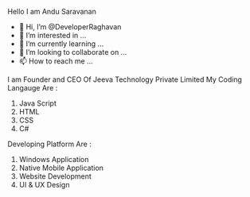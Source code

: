 Hello I am Andu Saravanan 
- 👋 Hi, I’m @DeveloperRaghavan
- 👀 I’m interested in ...
- 🌱 I’m currently learning ...
- 💞️ I’m looking to collaborate on ...
- 📫 How to reach me ...

I am Founder and CEO Of Jeeva Technology Private Limited 
My Coding Langauge Are :
1) Java Script
2) HTML
3) CSS
4) C#

Developing Platform Are :
1) Windows Application
2) Native Mobile Application
3) Website Development
4) UI & UX Design


<!---
DeveloperRaghavan/DeveloperRaghavan is a ✨ special ✨ repository because its `README.md` (this file) appears on your GitHub profile.
You can click the Preview link to take a look at your changes.
--->
